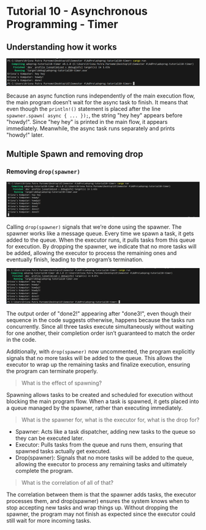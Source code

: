 # Tutorial 10 - Asynchronous Programming - Timer

## Understanding how it works

![img](/img/img.png)

Because an async function runs independently of the main execution flow, the main program doesn’t wait for the async task to finish. It means that even though the `println!()` statement is placed after the line `spawner.spawn( async { ... });`, the string "hey hey" appears before "howdy!". Since "hey hey" is printed in the main flow, it appears immediately. Meanwhile, the async task runs separately and prints "howdy!" later. 

## Multiple Spawn and removing drop

### Removing `drop(spawner)`

![img](/img/dropspawneroff.png)

Calling `drop(spawner)` signals that we’re done using the spawner. The spawner works like a message queue. Every time we spawn a task, it gets added to the queue. When the executor runs, it pulls tasks from this queue for execution. By dropping the spawner, we indicate that no more tasks will be added, allowing the executor to process the remaining ones and eventually finish, leading to the program’s termination.

![img](/img/dropspawneron.png)

The output order of "done2!" appearing after "done3!", even though their sequence in the code suggests otherwise, happens because the tasks run concurrently. Since all three tasks execute simultaneously without waiting for one another, their completion order isn’t guaranteed to match the order in the code.

Additionally, with `drop(spawner)` now uncommented, the program explicitly signals that no more tasks will be added to the queue. This allows the executor to wrap up the remaining tasks and finalize execution, ensuring the program can terminate properly.

>What is the effect of spawning?

Spawning allows tasks to be created and scheduled for execution without blocking the main program flow. When a task is spawned, it gets placed into a queue managed by the spawner, rather than executing immediately.

>What is the spawner for, what is the executor for, what is the drop for?

- Spawner: Acts like a task dispatcher, adding new tasks to the queue so they can be executed later.
- Executor: Pulls tasks from the queue and runs them, ensuring that spawned tasks actually get executed.
- Drop(spawner): Signals that no more tasks will be added to the queue, allowing the executor to process any remaining tasks and ultimately complete the program.

>What is the correlation of all of that?

The correlation between them is that the spawner adds tasks, the executor processes them, and drop(spawner) ensures the system knows when to stop accepting new tasks and wrap things up. Without dropping the spawner, the program may not finish as expected since the executor could still wait for more incoming tasks. 









